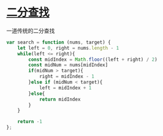 # [二分查找](https://leetcode.cn/problems/binary-search/)

一道传统的二分查找

```js
var search = function (nums, target) {
    let left = 0, right = nums.length - 1
    while(left <= right){
        const midIndex = Math.floor((left + right) / 2)
        const midNum = nums[midIndex]
        if(midNum > target){
            right = midIndex - 1
        }else if (midNum < target){
            left = midIndex + 1
        }else{
            return midIndex
        }
    }

    return -1
};
```


